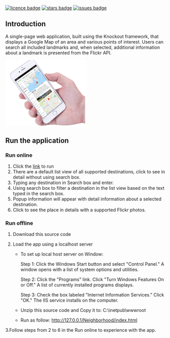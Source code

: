 [![licence badge]][licence]
[![stars badge]][stars]
[![issues badge]][issues]

[licence badge]:https://img.shields.io/badge/license-MIT-blue.svg
[stars badge]:https://img.shields.io/github/stars/hey-red/Markdown.svg
[issues badge]:https://img.shields.io/github/issues/hey-red/Markdown.svg

[licence]:https://github.com/nglthu/Neighborhood/blob/master/License
[stars]:https://github.com/nglthu/Neighborhood/stargazers
[issues]:https://github.com/nglthu/Neighborhood/issues

## Introduction

A single-page web application, built using the Knockout framework, that displays a Google Map of an area and various points of interest. Users can search all included landmarks and, when selected, additional information about a landmark is presented from the Flickr API.

<img src="images/demo.png" alt="demo" width="50%" height="50%">

## Run the application



### Run online

1. Click the [link](https://nglthu.github.io/Neighborhood/) to run
2. There are a default list view of all supported destinations, click to see in detail without using search box.
3. Typing any destination in Search box and enter. 
4. Using search box to filter a destination in the list view based on the text typed in the search box.
5. Popup information will appear with detail information about a selected destination.
6. Click to see the place in details with a supported Flickr photos.

### Run offline

1. Download this source code 
2. Load the app using a localhost server

	* To set up local host server on Window: 

		Step 1: Click the Windows Start button and select "Control Panel." A window opens with a list of system options and utilities.
	
		Step 2:	Click the "Programs" link. Click "Turn Windows Features On or Off." A list of currently installed programs displays.
	
		Step 3: Check the box labeled "Internet Information Services." Click "OK." The IIS service installs on the computer.

	* Unzip this source code and Copy it to: C:\inetpub\wwwroot

	* Run as follow: http://127.0.0.1/Neighborhood/index.html

3.Follow steps from 2 to 6 in the Run online to experience with the app. 
